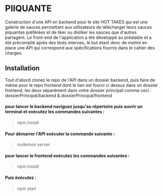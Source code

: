 # PIIQUANTE
Construction d'une API en backend pour le site HOT TAKES qui est une galerie de sauces permettant aux utilisateurs de télécharger leurs sauces piquantes préférées et de liker ou disliker les sauces que d'autres partagent. Le front-end de l'application a été développé au préalable et a été précompilé après des tests internes, le but étant donc de mettre en place une API qui correspond aux spécifications fournis dans le cahier des charges.
## Installation
Tout d'abord clonez le repo de l'API dans un dossier backend, puis faire de même pour le repo frontend dont le lien est fourni ci dessus dans un dossier frontend, les deux séparément dans votre dossier principal comme ceci : dossierPrincipal/backend & dossierPrincipal/frontend
#### pour lancer le backend naviguez jusqu'au répertoire puis ouvrir un terminal et exécutez les commandes suivantes :
> npm install
#### Pour démarrer l'API exécuter la commande suivante :
> nodemon server
#### pour lancer le frontend exécutez les commandes suivantes :
> npm install
#### Puis éxécutez :
> npm start
